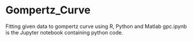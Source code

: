 # Gompertz_Curve
Fitting given data to gompertz curve using R, Python and Matlab
gpc.ipynb is the Jupyter notebook containing python code.
